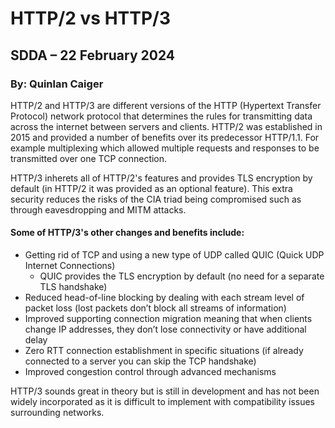 # **HTTP/2 vs HTTP/3**
## SDDA – 22 February 2024 
### By: Quinlan Caiger
HTTP/2 and HTTP/3 are different versions of the HTTP (Hypertext Transfer Protocol) network protocol that determines the rules for transmitting data across the internet between servers and clients.
HTTP/2 was established in 2015 and provided a number of benefits over its predecessor HTTP/1.1. For example multiplexing which allowed multiple requests and responses to be transmitted over one TCP connection. 

HTTP/3 inherets all of HTTP/2's features and provides TLS encryption by default (in HTTP/2 it was provided as an optional feature). This extra security reduces the risks of the CIA triad being compromised such as through eavesdropping and MITM attacks. 

#### Some of HTTP/3's other changes and benefits include:
- Getting rid of TCP and using a new type of UDP called QUIC (Quick UDP Internet Connections)
  - QUIC provides the TLS encryption by default (no need for a separate TLS handshake)
- Reduced head-of-line blocking by dealing with each stream level of packet loss (lost packets don’t block all streams of information)
- Improved supporting connection migration meaning that when clients change IP addresses, they don’t lose connectivity or have additional delay
- Zero RTT connection establishment in specific situations (if already connected to a server you can skip the TCP handshake)
- Improved congestion control through advanced mechanisms

HTTP/3 sounds great in theory but is still in development and has not been widely incorporated as it is difficult to implement with compatibility issues surrounding networks.
